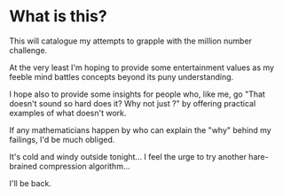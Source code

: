 What is this?
=============

This will catalogue my attempts to grapple with the million number challenge.

At the very least I'm hoping to provide some entertainment values as my feeble
mind battles concepts beyond its puny understanding.

I hope also to provide some insights for people who, like me, go "That doesn't
sound so hard does it?  Why not just <blah>?" by offering practical examples of
what doesn't work.

If any mathematicians happen by who can explain the "why" behind my failings,
I'd be much obliged.

It's cold and windy outside tonight...  I feel the urge to try another
hare-brained compression algorithm...

I'll be back.
